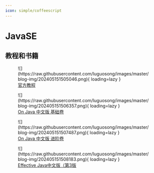 ```yaml
---
icon: simple/coffeescript
---
```


# JavaSE

## 教程和书籍

<figure markdown="span">
  ![](https://raw.githubusercontent.com/luguosong/images/master/blog-img/202405151505046.png){ loading=lazy }
  <figcaption><a href="https://docs.oracle.com/javase/tutorial/">官方教程</a></figcaption>
</figure>

<figure markdown="span">
  ![](https://raw.githubusercontent.com/luguosong/images/master/blog-img/202405151506357.png){ loading=lazy }
  <figcaption><a href="https://book.douban.com/subject/35751619/">On Java 中文版 基础卷</a></figcaption>
</figure>

<figure markdown="span">
  ![](https://raw.githubusercontent.com/luguosong/images/master/blog-img/202405151507487.png){ loading=lazy }
  <figcaption><a href="https://book.douban.com/subject/35751623/">On Java 中文版 进阶卷</a></figcaption>
</figure>

<figure markdown="span">
  ![](https://raw.githubusercontent.com/luguosong/images/master/blog-img/202405151508183.png){ loading=lazy }
  <figcaption><a href="https://book.douban.com/subject/30412517/">Effective Java中文版（第3版</a></figcaption>
</figure>
